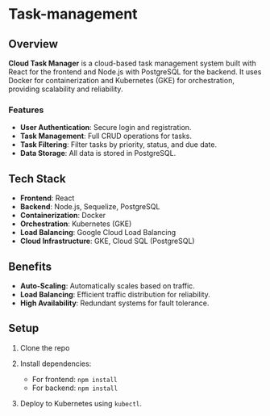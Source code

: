 # Task-management

## Overview

**Cloud Task Manager** is a cloud-based task management system built with React for the frontend and Node.js with PostgreSQL for the backend. It uses Docker for containerization and Kubernetes (GKE) for orchestration, providing scalability and reliability.

### Features
- **User Authentication**: Secure login and registration.
- **Task Management**: Full CRUD operations for tasks.
- **Task Filtering**: Filter tasks by priority, status, and due date.
- **Data Storage**: All data is stored in PostgreSQL.

## Tech Stack
- **Frontend**: React
- **Backend**: Node.js, Sequelize, PostgreSQL
- **Containerization**: Docker
- **Orchestration**: Kubernetes (GKE)
- **Load Balancing**: Google Cloud Load Balancing
- **Cloud Infrastructure**: GKE, Cloud SQL (PostgreSQL)

## Benefits
- **Auto-Scaling**: Automatically scales based on traffic.
- **Load Balancing**: Efficient traffic distribution for reliability.
- **High Availability**: Redundant systems for fault tolerance.

## Setup

1. Clone the repo

2. Install dependencies:
    - For frontend: `npm install`
    - For backend: `npm install`

3. Deploy to Kubernetes using `kubectl`.

